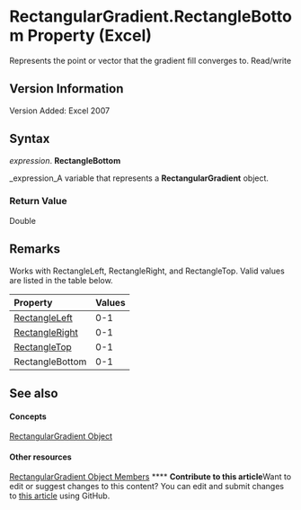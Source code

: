 
# RectangularGradient.RectangleBottom Property (Excel)

Represents the point or vector that the gradient fill converges to. Read/write


## Version Information

Version Added: Excel 2007 


## Syntax

 _expression_. **RectangleBottom**

 _expression_A variable that represents a  **RectangularGradient** object.


### Return Value

Double


## Remarks

Works with RectangleLeft, RectangleRight, and RectangleTop. Valid values are listed in the table below.



|**Property**|**Values**|
|:-----|:-----|
| [RectangleLeft](5c9f5843-5ba2-4fdf-7180-4c836c372c1f.md)|0-1|
| [RectangleRight](97d581d7-6cba-fe3a-8af8-a453c347b1df.md)|0-1|
| [RectangleTop](ecdfba38-50da-7e85-f75a-caa5301b4330.md)|0-1|
|RectangleBottom|0-1|

## See also


#### Concepts


 [RectangularGradient Object](e668d158-0436-cb27-a6f5-e27453681d66.md)
#### Other resources


 [RectangularGradient Object Members](b321b453-767b-2036-666f-021db4c71eba.md)
****   **Contribute to this article**Want to edit or suggest changes to this content? You can edit and submit changes to  [this article](https://github.com/jhershey00/VBA_Excel_Test/OpenXMLCon/articles/f721689b-1d5f-85ac-e4e0-be802a828565.md) using GitHub.

